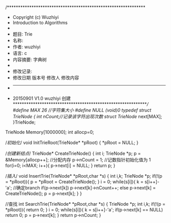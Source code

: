 /**************************************************************
 * Copyright (c) Wuzhiyi
 * Introduction to Algorithms
 *
 * 题目:  Trie
 * 名称:
 * 作者:  wuzhiyi
 * 语言:  c
 * 内容摘要: 字典树
 *
 * 修改记录:
 * 修改日期       版本号       修改人       修改内容
 * ------------------------------------------------------------
 * 20150901      V1.0        wuzhiyi     创建
 **************************************************************/
#define MAX 26  //字符集大小
#define NULL (void*)0
typedef struct TrieNode
{
    int nCount;//记录该字符出现次数
    struct TrieNode* next[MAX];
}TrieNode;

TrieNode Memory[1000000];
int allocp=0;

/*初始化*/
void InitTrieRoot(TrieNode* *pRoot)
{
    *pRoot = NULL;
}

/*创建新结点*/
TrieNode* CreateTrieNode()
{
    int i;
    TrieNode *p;
    p = &Memory[allocp++];    //分配内存
    p->nCount = 1;            //记数指针初始化值为 1
    for(i=0; i<MAX; i++){
        p->next[i] = NULL;
    }
    return p;
}

/*插入*/
void InsertTrie(TrieNode* *pRoot,char *s)
{
    int i,k;
    TrieNode *p;
    if(!(p = *pRoot)){
        p = *pRoot = CreateTrieNode();
    }
    i = 0;
    while(s[i]){
        k = s[i++]-'a'; //确定branch
        if(p->next[k]) p->next[k]->nCount++;
        else p->next[k] = CreateTrieNode();
        p = p->next[k];
    }
}

//查找
int SearchTrie(TrieNode* *pRoot,char *s)
{
    TrieNode *p;
    int i,k;
    if(!(p = *pRoot)){
        return 0;
    }
    i = 0;
    while(s[i]){
        k = s[i++]-'a';
        if(p->next[k] == NULL) return 0;
        p = p->next[k];
    }
    return p->nCount;
}
